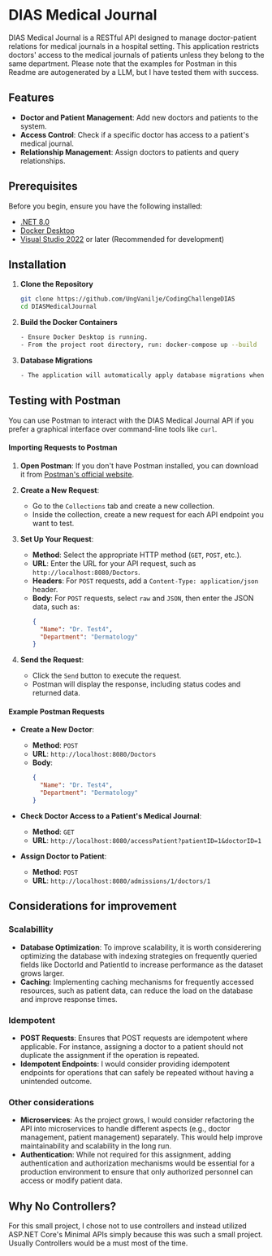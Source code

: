 # DIAS Medical Journal

DIAS Medical Journal is a RESTful API designed to manage doctor-patient relations for medical journals in a hospital setting. This application restricts doctors' access to the medical journals of patients unless they belong to the same department. Please note that the examples for Postman in this Readme are autogenerated by a LLM, but I have tested them with success. 

## Features

- **Doctor and Patient Management**: Add new doctors and patients to the system.
- **Access Control**: Check if a specific doctor has access to a patient's medical journal.
- **Relationship Management**: Assign doctors to patients and query relationships.



## Prerequisites

Before you begin, ensure you have the following installed:
- [.NET 8.0](https://dotnet.microsoft.com/en-us/download/dotnet/8.0)
- [Docker Desktop](https://www.docker.com/products/docker-desktop)
- [Visual Studio 2022](https://visualstudio.microsoft.com/vs/) or later (Recommended for development)

## Installation

1. **Clone the Repository**
   ```bash
   git clone https://github.com/UngVanilje/CodingChallengeDIAS
   cd DIASMedicalJournal

2. **Build the Docker Containers**
    ```bash
    - Ensure Docker Desktop is running.
    - From the project root directory, run: docker-compose up --build

3. **Database Migrations**
    ```bash
    - The application will automatically apply database migrations when started.
## Testing with Postman

You can use Postman to interact with the DIAS Medical Journal API if you prefer a graphical interface over command-line tools like `curl`.

#### Importing Requests to Postman
1. **Open Postman**: If you don't have Postman installed, you can download it from [Postman's official website](https://www.postman.com/downloads/).
   
2. **Create a New Request**:
   - Go to the `Collections` tab and create a new collection.
   - Inside the collection, create a new request for each API endpoint you want to test.

3. **Set Up Your Request**:
   - **Method**: Select the appropriate HTTP method (`GET`, `POST`, etc.).
   - **URL**: Enter the URL for your API request, such as `http://localhost:8080/Doctors`.
   - **Headers**: For `POST` requests, add a `Content-Type: application/json` header.
   - **Body**: For `POST` requests, select `raw` and `JSON`, then enter the JSON data, such as:
     ```json
     {
       "Name": "Dr. Test4",
       "Department": "Dermatology"
     }
     ```

4. **Send the Request**:
   - Click the `Send` button to execute the request.
   - Postman will display the response, including status codes and returned data.

#### Example Postman Requests
- **Create a New Doctor**: 
  - **Method**: `POST`
  - **URL**: `http://localhost:8080/Doctors`
  - **Body**:
    ```json
    {
      "Name": "Dr. Test4",
      "Department": "Dermatology"
    }
    ```

- **Check Doctor Access to a Patient's Medical Journal**: 
  - **Method**: `GET`
  - **URL**: `http://localhost:8080/accessPatient?patientID=1&doctorID=1`

- **Assign Doctor to Patient**:
  - **Method**: `POST`
  - **URL**: `http://localhost:8080/admissions/1/doctors/1`
## Considerations for improvement

### Scalabillity
- **Database Optimization**: To improve scalability, it is worth considerering optimizing the database with indexing strategies on frequently queried fields like DoctorId and PatientId to increase performance as the dataset grows larger.
- **Caching**: Implementing caching mechanisms for frequently accessed resources, such as patient data, can reduce the load on the database and improve response times.

### Idempotent

- **POST Requests**: Ensures that POST requests are idempotent where applicable. For instance, assigning a doctor to a patient should not duplicate the assignment if the operation is repeated.
- **Idempotent Endpoints**: I would consider providing idempotent endpoints for operations that can safely be repeated without having a unintended outcome.

### Other considerations 
- **Microservices**: As the project grows, I would consider refactoring the API into microservices to handle different aspects (e.g., doctor management, patient management) separately. This would help improve maintainability and scalability in the long run.
- **Authentication**: While not required for this assignment, adding authentication and authorization mechanisms would be essential for a production environment to ensure that only authorized personnel can access or modify patient data.
## Why No Controllers?
For this small project, I chose not to use controllers and instead utilized ASP.NET Core's Minimal APIs simply because this was such a small project. Usually Controllers would be a must most of the time.